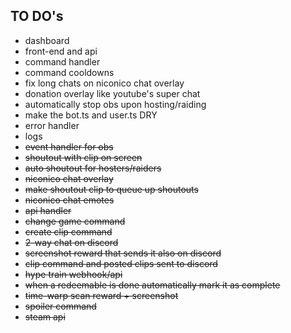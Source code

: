 ## TO DO's

+ dashboard
+ front-end and api
+ command handler
+ command cooldowns
+ fix long chats on niconico chat overlay
+ donation overlay like youtube's super chat
+ automatically stop obs upon hosting/raiding
+ make the bot.ts and user.ts DRY
+ error handler
+ logs
+ ~~event handler for obs~~
+ ~~shoutout with clip on screen~~
+ ~~auto shoutout for hosters/raiders~~
+ ~~niconico chat overlay~~
+ ~~make shoutout clip to queue up shoutouts~~
+ ~~niconico chat emotes~~
+ ~~api handler~~
+ ~~change game command~~
+ ~~create clip command~~
+ ~~2-way chat on discord~~
+ ~~screenshot reward that sends it also on discord~~
+ ~~clip command and posted clips sent to discord~~
+ ~~hype train webhook/api~~
+ ~~when a redeemable is done automatically mark it as complete~~
+ ~~time-warp scan reward + screenshot~~
+ ~~spoiler command~~
+ ~~steam api~~